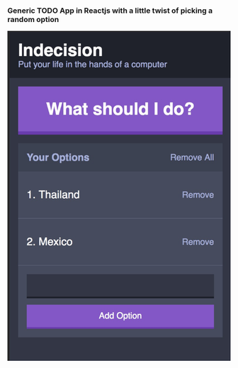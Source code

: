 ### Generic TODO App in Reactjs with a little twist of picking a random option

![Alt text](/public/screenshots/mobile-view.jpg?raw=true "Application Main Screen Mobile View")
